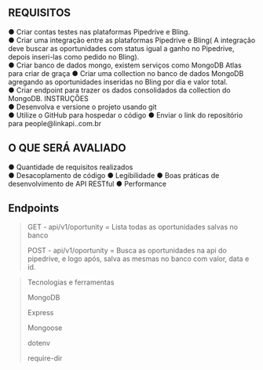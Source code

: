 
## REQUISITOS 
● Criar contas testes nas plataformas Pipedrive e Bling.  
● Criar uma integração entre as plataformas Pipedrive e Bling( A integração deve buscar as oportunidades com status igual a ganho no Pipedrive, depois inseri-las como pedido no Bling).  
● Criar banco de dados mongo, existem serviços como MongoDB Atlas para criar de graça 
● Criar uma collection no banco de dados MongoDB agregando as oportunidades inseridas no Bling por dia e valor total.  
● Criar endpoint para trazer os dados consolidados da collection do MongoDB.    INSTRUÇÕES  
● Desenvolva e versione o projeto usando git  
● Utilize o GitHub para hospedar o código 
● Enviar o link do repositório para people@linkapi..com.br 

## O QUE SERÁ AVALIADO 
● Quantidade de requisitos realizados  
● Desacoplamento de código 
● Legibilidade 
● Boas práticas de desenvolvimento de API RESTful 
● Performance

## Endpoints 

> GET - api/v1/oportunity = Lista todas as oportunidades salvas no banco
> 
> POST - api/v1/oportunity = Busca as oportunidades na api do pipedrive, e logo após, salva as mesmas no banco com valor, data e id.

> Tecnologias e ferramentas
> 
> MongoDB
> 
> Express
> 
> Mongoose
> 
> dotenv
> 
> require-dir
